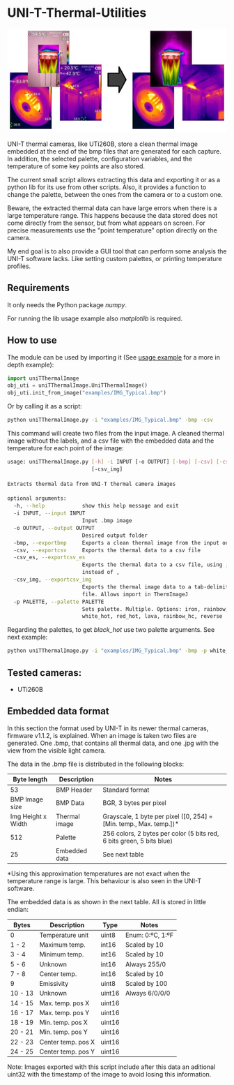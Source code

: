 # UNI-T-Thermal-Utilities
![Extraction examples](https://raw.githubusercontent.com/Santi-hr/UNI-T-Thermal-Utilities/main/examples/readme_header.jpg)

UNI-T thermal cameras, like UTi260B, store a clean thermal image embedded at the end of the bmp files that are generated for each capture.
In addition, the selected palette, configuration variables, and the temperature of some key points are also stored.

The current small script allows extracting this data and exporting it or as a python lib for its use from other scripts.
Also, it provides a function to change the palette, between the ones from the camera or to a custom one.  

Beware, the extracted thermal data can have large errors when there is a large temperature range. This happens because the data stored does not come directly from the sensor, but from what appears on screen.
For precise measurements use the "point temperature" option directly on the camera. 

My end goal is to also provide a GUI tool that can perform some analysis the UNI-T software lacks.
Like setting custom palettes, or printing temperature profiles.

## Requirements

It only needs the Python package *numpy*.

For running the lib usage example also *matplotlib* is required.

## How to use

The module can be used by importing it (See [usage example](src/usageExample.py) for a more in depth example):

```python
import uniTThermalImage
obj_uti = uniTThermalImage.UniTThermalImage()
obj_uti.init_from_image("examples/IMG_Typical.bmp")
```

Or by calling it as a script:
```bash
python uniTThermalImage.py -i "examples/IMG_Typical.bmp" -bmp -csv
```

This command will create two files from the input image.
A cleaned thermal image without the labels, and a csv file with the embedded data and the temperature for each point of the image:


```bash
usage: uniTThermalImage.py [-h] -i INPUT [-o OUTPUT] [-bmp] [-csv] [-csv_es]
                           [-csv_img]

Extracts thermal data from UNI-T thermal camera images

optional arguments:
  -h, --help            show this help message and exit
  -i INPUT, --input INPUT
                        Input .bmp image
  -o OUTPUT, --output OUTPUT
                        Desired output folder
  -bmp, --exportbmp     Exports a clean thermal image from the input one
  -csv, --exportcsv     Exports the thermal data to a csv file
  -csv_es, --exportcsv_es
                        Exports the thermal data to a csv file, using ;
                        instead of ,
  -csv_img, --exportcsv_img
                        Exports the thermal image data to a tab-delimited csv
                        file. Allows import in ThermImageJ
  -p PALETTE, --palette PALETTE
                        Sets palette. Multiple. Options: iron, rainbow,
                        white_hot, red_hot, lava, rainbow_hc, reverse
```
Regarding the palettes, to get *black_hot* use two palette arguments. See next example: 
```bash
python uniTThermalImage.py -i "examples/IMG_Typical.bmp" -bmp -p white_hot -p reverse
```

## Tested cameras:

- UTi260B

## Embedded data format

In this section the format used by UNI-T in its newer thermal cameras, firmware v1.1.2, is explained.
When an image is taken two files are generated. One .bmp, that contains all thermal data, and one .jpg with the view from the visible light camera. 

The data in the .bmp file is distributed in the following blocks: 

| Byte length | Description | Notes |
| --- | --- | --- |
| 53 | BMP Header | Standard format |
| BMP Image size | BMP Data | BGR, 3 bytes per pixel |
| Img Height x Width | Thermal image | Grayscale, 1 byte per pixel ([0, 254] = [Min. temp., Max. temp.])* |
| 512 | Palette | 256 colors, 2 bytes per color (5 bits red, 6 bits green, 5 bits blue) |
| 25 | Embedded data | See next table

*Using this approximation temperatures are not exact when the temperature range is large. This behaviour is also seen in the UNI-T software. 

The embedded data is as shown in the next table. All is stored in little endian:

| Bytes | Description | Type | Notes |
| --- | --- | --- | --- |
| 0 | Temperature unit | uint8 | Enum: 0:ºC, 1:ºF |
| 1 - 2 | Maximum temp. | int16 | Scaled by 10 |
| 3 - 4 | Minimum temp. | int16 | Scaled by 10 |
| 5 - 6 | Unknown | int16 | Always 255/0 |
| 7 - 8 | Center temp. | int16 | Scaled by 10 |
| 9 | Emissivity | uint8 | Scaled by 100 |
| 10 - 13 | Unknown | uint16 | Always 6/0/0/0 |
| 14 - 15 | Max. temp. pos X | uint16 | |
| 16 - 17 | Max. temp. pos Y | uint16 | |
| 18 - 19 | Min. temp. pos X | uint16 | |
| 20 - 21 | Min. temp. pos Y | uint16 | |
| 22 - 23 | Center temp. pos X | uint16 | |
| 24 - 25 | Center temp. pos Y | uint16 | |

Note: Images exported with this script include after this data an aditional uint32 with the timestamp of the image to avoid losing this information.